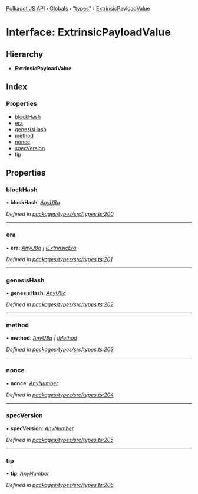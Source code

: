 [Polkadot JS API](../README.md) › [Globals](../globals.md) › ["types"](../modules/_types_.md) › [ExtrinsicPayloadValue](_types_.extrinsicpayloadvalue.md)

# Interface: ExtrinsicPayloadValue

## Hierarchy

* **ExtrinsicPayloadValue**

## Index

### Properties

* [blockHash](_types_.extrinsicpayloadvalue.md#blockhash)
* [era](_types_.extrinsicpayloadvalue.md#era)
* [genesisHash](_types_.extrinsicpayloadvalue.md#genesishash)
* [method](_types_.extrinsicpayloadvalue.md#method)
* [nonce](_types_.extrinsicpayloadvalue.md#nonce)
* [specVersion](_types_.extrinsicpayloadvalue.md#specversion)
* [tip](_types_.extrinsicpayloadvalue.md#tip)

## Properties

###  blockHash

• **blockHash**: *[AnyU8a](../modules/_types_.md#anyu8a)*

*Defined in [packages/types/src/types.ts:200](https://github.com/polkadot-js/api/blob/77bf33b4e/packages/types/src/types.ts#L200)*

___

###  era

• **era**: *[AnyU8a](../modules/_types_.md#anyu8a) | [IExtrinsicEra](_types_.iextrinsicera.md)*

*Defined in [packages/types/src/types.ts:201](https://github.com/polkadot-js/api/blob/77bf33b4e/packages/types/src/types.ts#L201)*

___

###  genesisHash

• **genesisHash**: *[AnyU8a](../modules/_types_.md#anyu8a)*

*Defined in [packages/types/src/types.ts:202](https://github.com/polkadot-js/api/blob/77bf33b4e/packages/types/src/types.ts#L202)*

___

###  method

• **method**: *[AnyU8a](../modules/_types_.md#anyu8a) | [IMethod](_types_.imethod.md)*

*Defined in [packages/types/src/types.ts:203](https://github.com/polkadot-js/api/blob/77bf33b4e/packages/types/src/types.ts#L203)*

___

###  nonce

• **nonce**: *[AnyNumber](../modules/_types_.md#anynumber)*

*Defined in [packages/types/src/types.ts:204](https://github.com/polkadot-js/api/blob/77bf33b4e/packages/types/src/types.ts#L204)*

___

###  specVersion

• **specVersion**: *[AnyNumber](../modules/_types_.md#anynumber)*

*Defined in [packages/types/src/types.ts:205](https://github.com/polkadot-js/api/blob/77bf33b4e/packages/types/src/types.ts#L205)*

___

###  tip

• **tip**: *[AnyNumber](../modules/_types_.md#anynumber)*

*Defined in [packages/types/src/types.ts:206](https://github.com/polkadot-js/api/blob/77bf33b4e/packages/types/src/types.ts#L206)*
